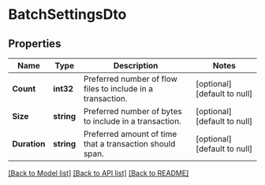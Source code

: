# BatchSettingsDto

## Properties
Name | Type | Description | Notes
------------ | ------------- | ------------- | -------------
**Count** | **int32** | Preferred number of flow files to include in a transaction. | [optional] [default to null]
**Size** | **string** | Preferred number of bytes to include in a transaction. | [optional] [default to null]
**Duration** | **string** | Preferred amount of time that a transaction should span. | [optional] [default to null]

[[Back to Model list]](../README.md#documentation-for-models) [[Back to API list]](../README.md#documentation-for-api-endpoints) [[Back to README]](../README.md)



